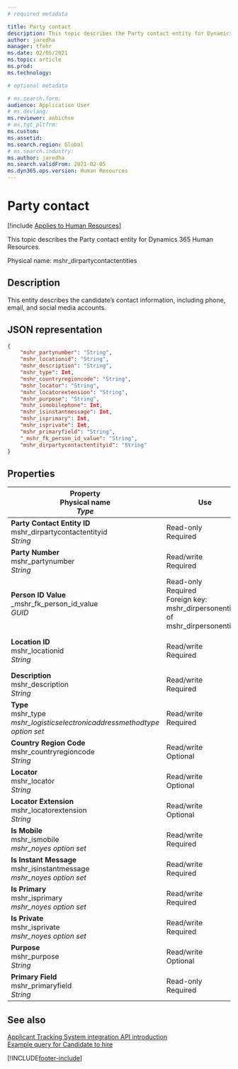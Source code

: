 ```yaml
---
# required metadata

title: Party contact
description: This topic describes the Party contact entity for Dynamics 365 Human Resources.
author: jaredha
manager: tfehr
ms.date: 02/05/2021
ms.topic: article
ms.prod: 
ms.technology: 

# optional metadata

# ms.search.form: 
audience: Application User
# ms.devlang: 
ms.reviewer: anbichse
# ms.tgt_pltfrm: 
ms.custom: 
ms.assetid: 
ms.search.region: Global
# ms.search.industry: 
ms.author: jaredha
ms.search.validFrom: 2021-02-05
ms.dyn365.ops.version: Human Resources
---
```


# Party contact

[!include [Applies to Human Resources](../includes/applies-to-hr.md)]

This topic describes the Party contact entity for Dynamics 365 Human Resources.

Physical name: mshr_dirpartycontactentities

## Description

This entity describes the candidate’s contact information, including phone, email, and social media accounts.

## JSON representation

```json
{
    "mshr_partynumber": "String",
    "mshr_locationid": "String",
    "mshr_description": "String",
    "mshr_type": Int,
    "mshr_countryregioncode": "String",
    "mshr_locator": "String",
    "mshr_locatorextension": "String",
    "mshr_purpose": "String",
    "mshr_ismobilephone": Int,
    "mshr_isinstantmessage": Int,
    "mshr_isprimary": Int,
    "mshr_isprivate": Int,
    "mshr_primaryfield": "String",
    "_mshr_fk_person_id_value": "String",
    "mshr_dirpartycontactentityid": "String"
}
```

## Properties

| Property<br>**Physical name**<br>***Type*** | Use | Description |
| --- | --- | --- |
| **Party Contact Entity ID**<br>mshr_dirpartycontactentityid<br>*String* | Read-only<br>Required | System-generated unique identifier for the entity record. |
| **Party Number**<br>mshr_partynumber<br>*String* | Read/write<br>Required | The ID of the associated party (person) record. |
| **Person ID Value**<br>_mshr_fk_person_id_value<br>*GUID* | Read-only<br>Required<br>Foreign key: mshr_dirpersonentityid of mshr_dirpersonentity | The system-generated identifier of the party (person) entity record. |
| **Location ID**<br>mshr_locationid<br>*String* | Read/write<br>Required | The location ID of the address record. Set up in mshr_logisticspostaladdresslocationcdsentity entity. |
| **Description**<br>mshr_description<br>*String* | Read/write<br>Required | The description of the contact details. |
| **Type**<br>mshr_type<br>*mshr_logisticselectronicaddressmethodtype option set* | Read/write<br>Required | The contact detail type. |
| **Country Region Code**<br>mshr_countryregioncode<br>*String* | Read/write<br>Optional | The country or region of the address. |
| **Locator**<br>mshr_locator<br>*String* | Read/write<br>Optional | The contact details. For example, if the type is **Email address**, then this field contains the candidate’s email address. |
| **Locator Extension**<br>mshr_locatorextension<br>*String* | Read/write<br>Optional | The locator extension. For example, if the type is **Phone**, then this property would contain the phone number extension. |
| **Is Mobile**<br>mshr_ismobile<br>*mshr_noyes option set* | Read/write<br>Required | Specifies whether the phone is a mobile number. |
| **Is Instant Message**<br>mshr_isinstantmessage<br>*mshr_noyes option set* | Read/write<br>Required | Specifies whether the phone is enabled for instant messaging. |
| **Is Primary**<br>mshr_isprimary<br>*mshr_noyes option set* | Read/write<br>Required | Determines the primary contact of the contact type. There must be only one primary record per contact type. |
| **Is Private**<br>mshr_isprivate<br>*mshr_noyes option set* | Read/write<br>Required | Identifies whether this address is a private address for the person. |
| **Purpose**<br>mshr_purpose<br>*String* | Read/write<br>Optional | The purpose/role of the contact details. |
| **Primary Field**<br>mshr_primaryfield<br>*String* | Read-only<br>Required | Field used as a primary identifier of the entity record. Combination of party number, type, description, and locator. |

## See also

[Applicant Tracking System integration API introduction](hr-admin-integration-ats-api-introduction.md)<br>
[Example query for Candidate to hire](hr-admin-integration-ats-api-candidate-to-hire-example-query.md)



[!INCLUDE[footer-include](../includes/footer-banner.md)]